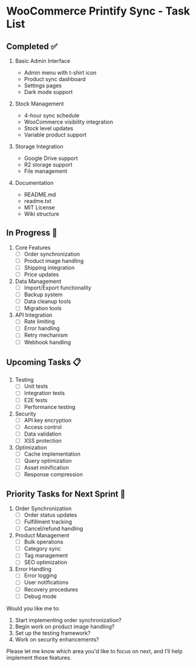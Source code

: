 # WooCommerce Printify Sync - Task List

## Completed ✅
1. Basic Admin Interface
   - Admin menu with t-shirt icon
   - Product sync dashboard
   - Settings pages
   - Dark mode support

2. Stock Management
   - 4-hour sync schedule
   - WooCommerce visibility integration
   - Stock level updates
   - Variable product support

3. Storage Integration
   - Google Drive support
   - R2 storage support
   - File management

4. Documentation
   - README.md
   - readme.txt
   - MIT License
   - Wiki structure

## In Progress 🚧

1. Core Features
   - [ ] Order synchronization
   - [ ] Product image handling
   - [ ] Shipping integration
   - [ ] Price updates

2. Data Management
   - [ ] Import/Export functionality
   - [ ] Backup system
   - [ ] Data cleanup tools
   - [ ] Migration tools

3. API Integration
   - [ ] Rate limiting
   - [ ] Error handling
   - [ ] Retry mechanism
   - [ ] Webhook handling

## Upcoming Tasks 📋

1. Testing
   - [ ] Unit tests
   - [ ] Integration tests
   - [ ] E2E tests
   - [ ] Performance testing

2. Security
   - [ ] API key encryption
   - [ ] Access control
   - [ ] Data validation
   - [ ] XSS protection

3. Optimization
   - [ ] Cache implementation
   - [ ] Query optimization
   - [ ] Asset minification
   - [ ] Response compression

## Priority Tasks for Next Sprint 🎯

1. Order Synchronization
   - [ ] Order status updates
   - [ ] Fulfillment tracking
   - [ ] Cancel/refund handling

2. Product Management
   - [ ] Bulk operations
   - [ ] Category sync
   - [ ] Tag management
   - [ ] SEO optimization

3. Error Handling
   - [ ] Error logging
   - [ ] User notifications
   - [ ] Recovery procedures
   - [ ] Debug mode

Would you like me to:
1. Start implementing order synchronization?
2. Begin work on product image handling?
3. Set up the testing framework?
4. Work on security enhancements?

Please let me know which area you'd like to focus on next, and I'll help implement those features.